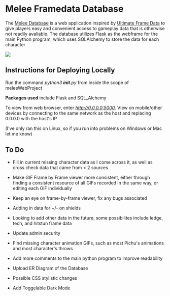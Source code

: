# Melee Framedata Database

The [Melee Database](http://meleeframedata.com) is a web application inspired by [Ultimate Frame Data](https://ultimateframedata.com/) to give players easy and convenient access to gameplay data that is otherwise not readily avaliable. The database utilizes Flask as the webframe for the main Python program, which uses SQLAlchemy to store the data for each character

![](static/images/logo.png)


## Instructions for Deploying Locally

Run the command *python3 __init__.py* from inside the scope of meleeWebProject 

**Packages used** include Flask and SQL_Alchemy

To view from web browser, enter *http://0.0.0.0:5000*. View on mobile/other devices by connecting to the same network as the host and replacing 0.0.0.0 with the host's IP

(I've only ran this on Linux, so if you run into problems on Windows or Mac let me know)

## To Do

* Fill in current missing character data as I come across it, as well as cross check data that came from < 2 sources

* Make GIF Frame by Frame viewer more consistent, either through finding a consistent resource of all GIFs recorded in the same way, or editing each GIF individually

* Keep an eye on frame-by-frame viewer, fix any bugs associated

* Adding in data for +/- on shields

* Looking to add other data in the future, some possibilites include ledge, tech, and hitstun frame data

* Update admin security

* Find missing character animation GIFs, such as most Pichu's animations and most character's throws

* Add more comments to the main python program to improve readability

* Upload ER Diagram of the Database

* Possible CSS stylistic changes

* Add Toggelable Dark Mode


